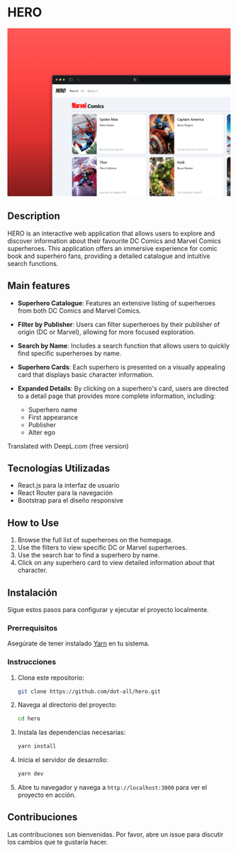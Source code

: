 # HERO

<img src="./assets/hero.webp">

## Description

HERO is an interactive web application that allows users to explore and discover information about their favourite DC Comics and Marvel Comics superheroes. This application offers an immersive experience for comic book and superhero fans, providing a detailed catalogue and intuitive search functions.

## Main features

- **Superhero Catalogue**: Features an extensive listing of superheroes from both DC Comics and Marvel Comics.

- **Filter by Publisher**: Users can filter superheroes by their publisher of origin (DC or Marvel), allowing for more focused exploration.

- **Search by Name**: Includes a search function that allows users to quickly find specific superheroes by name.

- **Superhero Cards**: Each superhero is presented on a visually appealing card that displays basic character information.

- **Expanded Details**: By clicking on a superhero's card, users are directed to a detail page that provides more complete information, including:
  - Superhero name
  - First appearance
  - Publisher
  - Alter ego

Translated with DeepL.com (free version)
## Tecnologías Utilizadas

- React.js para la interfaz de usuario
- React Router para la navegación
- Bootstrap para el diseño responsive

## How to Use

1. Browse the full list of superheroes on the homepage.
2. Use the filters to view specific DC or Marvel superheroes.
3. Use the search bar to find a superhero by name.
4. Click on any superhero card to view detailed information about that character.

## Instalación
Sigue estos pasos para configurar y ejecutar el proyecto localmente.

### Prerrequisitos

Asegúrate de tener instalado [Yarn](https://yarnpkg.com/getting-started/install) en tu sistema.

### Instrucciones

1. Clona este repositorio:

    ```bash 
    git clone https://github.com/dot-all/hero.git
    ```

2. Navega al directorio del proyecto:

    ```bash
    cd hero
    ```

3. Instala las dependencias necesarias:

    ```bash 
    yarn install
    ```

4. Inicia el servidor de desarrollo:

    ```bash
    yarn dev
    ```

5. Abre tu navegador y navega a `http://localhost:3000` para ver el proyecto en acción.


## Contribuciones

Las contribuciones son bienvenidas. Por favor, abre un issue para discutir los cambios que te gustaría hacer.
